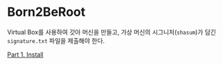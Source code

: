 # Born2BeRoot

Virtual Box를 사용하여 갓아 머신을 만들고, 가상 머신의 시그니처(`shasum`)가 담긴 `signature.txt` 파일을 제출해야 한다.

[Part 1. Install](./docs/install.md)


